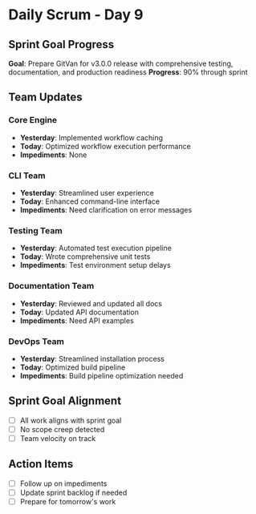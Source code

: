# Daily Scrum - Day 9

## Sprint Goal Progress
**Goal**: Prepare GitVan for v3.0.0 release with comprehensive testing, documentation, and production readiness
**Progress**: 90% through sprint

## Team Updates

### Core Engine
- **Yesterday**: Implemented workflow caching
- **Today**: Optimized workflow execution performance
- **Impediments**: None

### CLI Team  
- **Yesterday**: Streamlined user experience
- **Today**: Enhanced command-line interface
- **Impediments**: Need clarification on error messages

### Testing Team
- **Yesterday**: Automated test execution pipeline
- **Today**: Wrote comprehensive unit tests
- **Impediments**: Test environment setup delays

### Documentation Team
- **Yesterday**: Reviewed and updated all docs
- **Today**: Updated API documentation
- **Impediments**: Need API examples

### DevOps Team
- **Yesterday**: Streamlined installation process
- **Today**: Optimized build pipeline
- **Impediments**: Build pipeline optimization needed

## Sprint Goal Alignment
- [ ] All work aligns with sprint goal
- [ ] No scope creep detected
- [ ] Team velocity on track

## Action Items
- [ ] Follow up on impediments
- [ ] Update sprint backlog if needed
- [ ] Prepare for tomorrow's work
